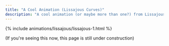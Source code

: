 ```yaml
---
title: "A Cool Animation (Lissajous Curves)"
description: "A cool animation (or maybe more than one?) from Lissajous curves!"
---
```


{% include animations/lissajous/lissajous-1.html %}

(If you're seeing this now, this page is still under construction)
